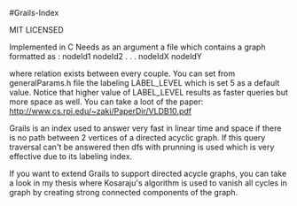 #Grails-Index

MIT LICENSED

Implemented in C
Needs as an argument a file which contains a graph formatted as :
  nodeId1 nodeId2
        .
        .
        .
  nodeIdX nodeIdY

where relation exists between every couple.
You can set from generalParams.h file the labeling LABEL_LEVEL which is set 5 as a default value.
Notice that higher value of LABEL_LEVEL results as faster queries but more space as well.
You can take a loot of the paper:
  http://www.cs.rpi.edu/~zaki/PaperDir/VLDB10.pdf

Grails is an index used to answer very fast in linear time and space if there is no path between 2 vertices of a directed acyclic graph. If this query traversal can't be answered then dfs with prunning is used which is very effective due to its labeling index. 

If you want to extend Grails to support directed acycle graphs, you can take a look in my thesis where Kosaraju's algorithm is used to vanish all cycles in graph by creating strong connected components of the graph.
